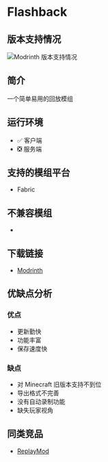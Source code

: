 # Flashback

## 版本支持情况

![Modrinth 版本支持情况](https://img.shields.io/modrinth/game-versions/flashback)



## 简介

一个简单易用的回放模组

## 运行环境

- ✅ 客户端
- ❎ 服务端

## 支持的模组平台

- Fabric

## 不兼容模组

-

## 下载链接

- [Modrinth](https://modrinth.com/mod/flashback)

## 优缺点分析

### 优点

- 更新勤快
- 功能丰富
- 保存速度快

### 缺点

- 对 Minecraft 旧版本支持不到位
- 导出格式不完善
- 没有自动录制功能
- 缺失玩家视角

## 同类竞品

- [ReplayMod](/mod/replaymod.md)


